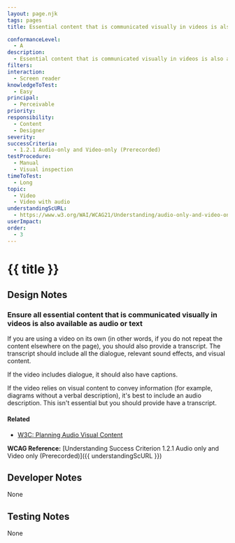 ```yaml
---
layout: page.njk
tags: pages
title: Essential content that is communicated visually in videos is also availabel as audio or text

conformanceLevel:
  - A
description:
  - Essential content that is communicated visually in videos is also availabel as audio or text
filters:
interaction:
  - Screen reader
knowledgeToTest:
  - Easy
principal:
  - Perceivable
priority:
responsibility:
  - Content
  - Designer
severity:
successCriteria:
  - 1.2.1 Audio-only and Video-only (Prerecorded)
testProcedure:
  - Manual
  - Visual inspection
timeToTest:
  - Long
topic:
  - Video
  - Video with audio
understandingScURL:
  - https://www.w3.org/WAI/WCAG21/Understanding/audio-only-and-video-only-prerecorded.html
userImpact:
order:
  - 3
---
```


# {{ title }}

## Design Notes

### Ensure all essential content that is communicated visually in videos is also available as audio or text

If you are using a video on its own (in other words, if you do not repeat the content elsewhere on the page), you should also provide a transcript. The transcript should include all the dialogue, relevant sound effects, and visual content.

If the video includes dialogue, it should also have captions.

If the video relies on visual content to convey information (for example, diagrams without a verbal description), it's best to include an audio description. This isn't essential but you should provide have a transcript.

#### Related

- [W3C: Planning Audio Visual Content](https://www.w3.org/WAI/media/av/planning/)

**WCAG Reference:** [Understanding Success Criterion 1.2.1 Audio only and Video only (Prerecorded)]({{ understandingScURL }})

## Developer Notes

None

## Testing Notes

None
